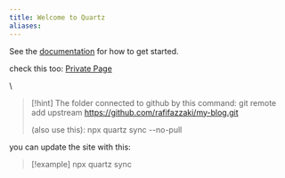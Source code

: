 ```yaml
---
title: Welcome to Quartz
aliases:
---
```


See the [documentation](https://quartz.jzhao.xyz) for how to get started.

check this too:
[Private Page](https://quartz.jzhao.xyz/features/private-pages)

\

> [!hint]
> The folder connected to github by this command:
> git remote add upstream https://github.com/rafifazzaki/my-blog.git
> 
> (also use this): npx quartz sync --no-pull

you can update the site with this:
>[!example]
>npx quartz sync

